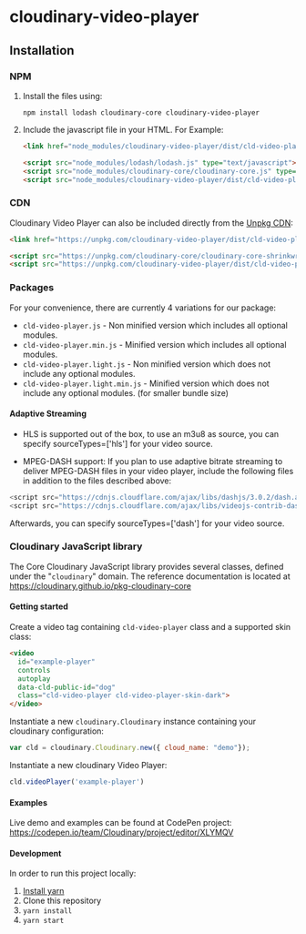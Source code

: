 # cloudinary-video-player

## Installation

### NPM
1. Install the files using:

   ```shell
   npm install lodash cloudinary-core cloudinary-video-player
   ```
1. Include the javascript file in your HTML. For Example:

   ```html
   <link href="node_modules/cloudinary-video-player/dist/cld-video-player.min.css" rel="stylesheet">

   <script src="node_modules/lodash/lodash.js" type="text/javascript"></script>
   <script src="node_modules/cloudinary-core/cloudinary-core.js" type="text/javascript"></script>
   <script src="node_modules/cloudinary-video-player/dist/cld-video-player.min.js" type="text/javascript"></script>
   ```

### CDN

Cloudinary Video Player can also be included directly from the [Unpkg CDN](https://unpkg.com/#/):

```html
<link href="https://unpkg.com/cloudinary-video-player/dist/cld-video-player.min.css" rel="stylesheet">

<script src="https://unpkg.com/cloudinary-core/cloudinary-core-shrinkwrap.min.js" type="text/javascript"></script>
<script src="https://unpkg.com/cloudinary-video-player/dist/cld-video-player.min.js" type="text/javascript"></script>
```

### Packages

For your convenience, there are currently 4 variations for our package:
- `cld-video-player.js` - Non minified version which includes all optional modules.
- `cld-video-player.min.js` - Minified version which includes all optional modules.
- `cld-video-player.light.js` - Non minified version which does not include any optional modules.
- `cld-video-player.light.min.js` - Minified version which does not include any optional modules. (for smaller bundle size)

#### Adaptive Streaming

- HLS is supported out of the box, to use an m3u8 as source, you can specify sourceTypes=['hls'] for your video source.

- MPEG-DASH support:
If you plan to use adaptive bitrate streaming to deliver MPEG-DASH files in your video player, include the following files in addition to the files described above:
```javascript
<script src="https://cdnjs.cloudflare.com/ajax/libs/dashjs/3.0.2/dash.all.min.js" type="text/javascript"></script>
<script src="https://cdnjs.cloudflare.com/ajax/libs/videojs-contrib-dash/2.11.0/videojs-dash.min.js" type="text/javascript"></script>
```
Afterwards, you can specify sourceTypes=['dash'] for your video source.

### Cloudinary JavaScript library

The Core Cloudinary JavaScript library provides several classes, defined under the "`cloudinary`" domain. The reference documentation is located at https://cloudinary.github.io/pkg-cloudinary-core

#### Getting started

Create a video tag containing `cld-video-player` class and a supported skin class:
```html
<video
  id="example-player"
  controls
  autoplay
  data-cld-public-id="dog"
  class="cld-video-player cld-video-player-skin-dark">
</video>
```

Instantiate a new `cloudinary.Cloudinary` instance containing your cloudinary configuration:

```javascript
var cld = cloudinary.Cloudinary.new({ cloud_name: "demo"});
```

Instantiate a new cloudinary Video Player:
```javascript
cld.videoPlayer('example-player')
```

#### Examples
Live demo and examples can be found at CodePen project: https://codepen.io/team/Cloudinary/project/editor/XLYMQV

#### Development
In order to run this project locally:
1. [Install yarn](https://yarnpkg.com/lang/en/docs/install/)
1. Clone this repository
1. `yarn install`
1. `yarn start`
